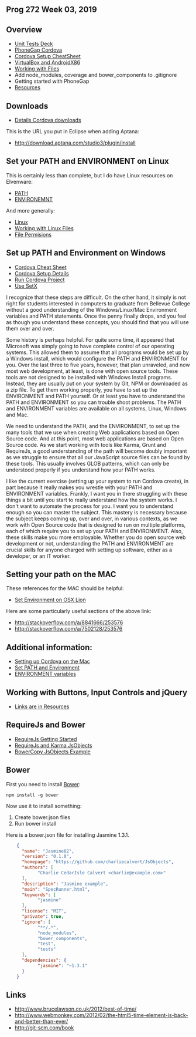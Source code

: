 ## Prog 272 Week 03, 2019

Overview
---------

- [Unit Tests Deck](http://bit.ly/1dTjs8h)
- [PhoneGap Cordova](/android-guide/PhoneGap.html)
- [Cordova Setup CheatSheet](/android-guide/PhoneGap.html#the-phonegapcordova-setup-cheat-sheet)
- [VirtualBox and AndroidX86](/android-guide/Androidx86.shtml)
- [Working with Files](http://bit.ly/1jzIpHU)
- Add node_modules, coverage and bower_components to .gitignore
- Getting started with PhoneGap
- [Resources](/teach/prog272/Resources.html)

Downloads
---------

- [Details Cordova downloads](http://localhost:33222/charlie/development/android/PhoneGap.html#setupPhoneGap)

This is the URL you put in Eclipse when adding Aptana:

- <http://download.aptana.com/studio3/plugin/install>

Set your PATH and ENVIRONMENT on Linux
----------------------

This is certainly less than complete, but I do have Linux resources on Elvenware:

- [PATH](/os-guide/linux/LinuxDays/LinuxFAQ.html#path)
- [ENVIRONEMNT](/os-guide/linux/LinuxDays/LinuxFAQ.html#BashProfileBashRC)

And more generally:

- [Linux](/os-guide/linux/index.html)
- [Working with Linux Files](/os-guide/linux/LinuxFiles.html)
- [File Permisions](/os-guide/linux/LinuxFiles.html#fileOverview)

Set up PATH and Environment on Windows
--------------------------------------

- [Cordova Cheat Sheet](/android-guide/PhoneGap.html#the-phonegapcordova-setup-cheat-sheet)
- [Cordova Setup Details](/android-guide/PhoneGap.html#details)
- [Run Cordova Project](/android-guide/PhoneGap.html#runProject)
- [Use SetX](/android-guide/PhoneGap.html#use-setx-to-set-the-environment)

I recognize that these steps are difficult. On the other hand, it
simply is not right for students interested in computers to graduate
from Bellevue College without a good understanding of the
Windows/Linux/Mac Environment variables and PATH statements. Once
the penny finally drops, and you feel as though you understand these
concepts, you should find that you will use them over and over.

Some history is perhaps helpful. For quite some time, it appeared
that Microsoft was simply going to have complete control of our
operating systems. This allowed them to assume that all programs
would be set up by a Windows install, which would configure the PATH
and ENVIRONMENT for you. Over the last three to five years, however,
that plan unraveled, and now most web development, at least, is done
with open source tools. These tools are not designed to be installed
with Windows Install programs. Instead, they are usually put on your
system by Git, NPM or downloaded as a zip file. To get them working
properly, you have to set up the ENVIRONMENT and PATH yourself. Or
at least you have to understand the PATH and ENVIRONMENT so you can
trouble shoot problems. The PATH and ENVIRONMENT variables are
available on all systems, Linux, Windows and Mac.

We need to understand the PATH, and the ENVIRONMENT, to set up the
many tools that we use when creating Web applications based on Open
Source code. And at this point, most web applications are based on
Open Source code. As we start working with tools like Karma, Grunt
and RequireJs, a good understanding of the path will become doubly
important as we struggle to ensure that all our JavaScript source
files can be found by these tools. This usually involves GLOB
patterns, which can only be understood properly if you understand
how your PATH works.

I like the current exercise (setting up your system to run Cordova
create), in part because it really makes you wrestle with your PATH
and ENVIRONMENT variables. Frankly, I want you in there struggling
with these things a bit until you start to really understand how the
system works. I don't want to automate the process for you. I want
you to understand enough so you can master the subject. This mastery
is necessary because the subject keeps coming up, over and over, in
various contexts, as we work with Open Source code that is designed
to run on multiple platforms, each of which require you to set up
your PATH and ENVIRONMENT. Also, these skills make you more
employable. Whether you do open source web development or not,
understanding the PATH and ENVIRONMENT are crucial skills for anyone
charged with setting up software, either as a developer, or an IT
worker.

Setting your path on the MAC
----------------------------

These references for the MAC should be helpful:

- [Set Environment on OSX Lion](http://stackoverflow.com/questions/7501678/set-environment-variables-on-mac-os-x-lion)

Here are some particularly useful sections of the above link:

- <http://stackoverflow.com/a/8841666/253576>
- <http://stackoverflow.com/a/7502128/253576>

## Additional information:

- [Setting up Cordova on the Mac](http://iphonedevlog.wordpress.com/2013/08/16/using-phonegap-3-0-cli-on-mac-osx-10-to-build-ios-and-android-projects/)
- [Set PATH and Environment](http://www.cyberciti.biz/faq/appleosx-bash-unix-change-set-path-environment-variable/)
- [ENVIRONMENT variables](http://apple.stackexchange.com/questions/106778/how-do-i-set-environment-variables-on-os-x)

Working with Buttons, Input Controls and jQuery
-------------------------------

- [Links are in Resources](/teach/prog272/Resources.html#working-with-buttons-input-controls-and-jquery)

RequireJs and Bower
-------------------

- [RequireJs Getting Started](https://github.com/charliecalvert/JsObjects/tree/master/JavaScript/Design/RequireJs01)
- [RequireJs and Karma JsObjects](https://github.com/charliecalvert/JsObjects/tree/master/JavaScript/UnitTests/Jasmine02)
- [BowerCopy JsObjects Example](https://github.com/charliecalvert/JsObjects/tree/master/JavaScript/UnitTests/Jasmine05)

Bower
------

First you need to install [Bower](http://bower.io/):

	npm install -g bower

Now use it to install something:

1. Create bower.json files
2. Run bower install

Here is a bower.json file for installing Jasmine 1.3.1.

```json
	{
	  "name": "Jasmine02",
	  "version": "0.1.0",
	  "homepage": "https://github.com/charliecalvert/JsObjects",
	  "authors": [
			"Charlie CedarIsle Calvert <charlie@example.com>"
	  ],
	  "description": "Jasmine example",
	  "main": "SpecRunner.html",
	  "keywords": [
			"jasmine"
	  ],
	  "license": "MIT",
	  "private": true,
	  "ignore": [
			"**/.*",
			"node_modules",
			"bower_components",
			"test",
			"tests"    
	  ],
	  "dependencies": {
			"jasmine": "~1.3.1"
	  }
	}
```

Links
-----

- <http://www.brucelawson.co.uk/2012/best-of-time/>
- <http://www.webmonkey.com/2012/02/the-html5-time-element-is-back-and-better-than-ever/>
- <http://git-scm.com/book>
